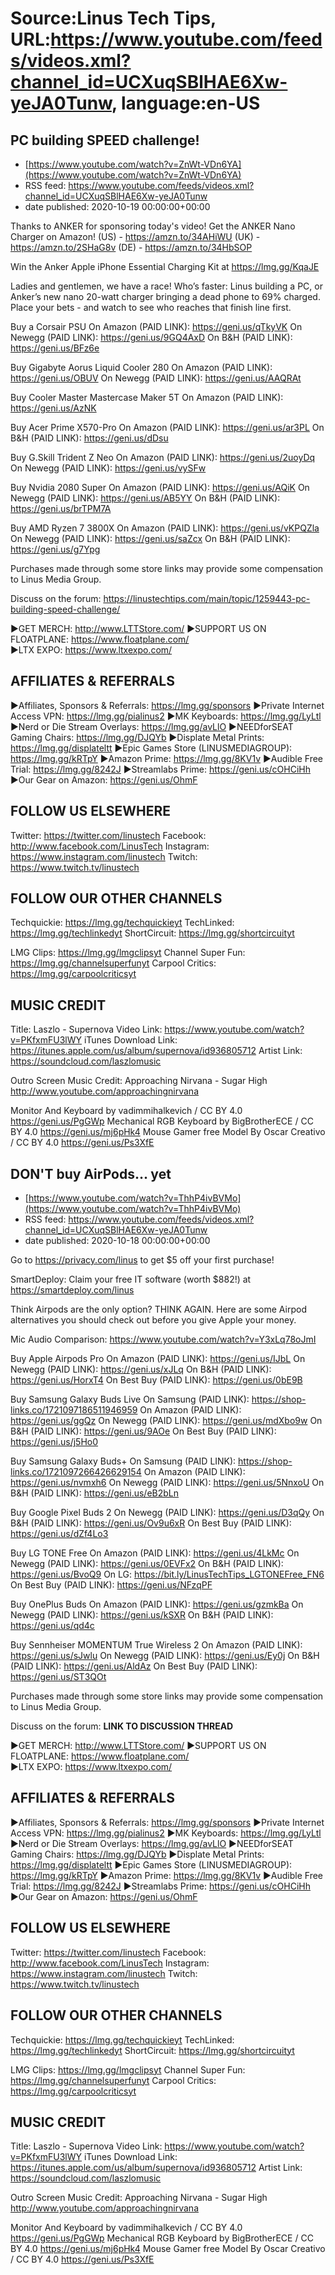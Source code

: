 # Source:Linus Tech Tips, URL:https://www.youtube.com/feeds/videos.xml?channel_id=UCXuqSBlHAE6Xw-yeJA0Tunw, language:en-US

## PC building SPEED challenge!
 - [https://www.youtube.com/watch?v=ZnWt-VDn6YA](https://www.youtube.com/watch?v=ZnWt-VDn6YA)
 - RSS feed: https://www.youtube.com/feeds/videos.xml?channel_id=UCXuqSBlHAE6Xw-yeJA0Tunw
 - date published: 2020-10-19 00:00:00+00:00

Thanks to ANKER for sponsoring today's video! Get the ANKER Nano Charger on Amazon! (US) - https://amzn.to/34AHiWU
(UK) - https://amzn.to/2SHaG8v
(DE) -  https://amzn.to/34HbSOP

Win the Anker Apple iPhone Essential Charging Kit at https://lmg.gg/KqaJE

Ladies and gentlemen, we have a race! Who’s faster: Linus building a PC, or Anker’s new nano 20-watt charger bringing a dead phone to 69% charged. Place your bets - and watch to see who reaches that finish line first.

Buy a Corsair PSU
On Amazon (PAID LINK): https://geni.us/qTkyVK
On Newegg (PAID LINK): https://geni.us/9GQ4AxD
On B&H (PAID LINK): https://geni.us/BFz6e

Buy Gigabyte Aorus Liquid Cooler 280
On Amazon (PAID LINK): https://geni.us/OBUV
On Newegg (PAID LINK): https://geni.us/AAQRAt

Buy Cooler Master Mastercase Maker 5T
On Amazon (PAID LINK): https://geni.us/AzNK

Buy Acer Prime X570-Pro
On Amazon (PAID LINK): https://geni.us/ar3PL
On B&H (PAID LINK): https://geni.us/dDsu

Buy G.Skill Trident Z Neo
On Amazon (PAID LINK): https://geni.us/2uoyDq
On Newegg (PAID LINK): https://geni.us/vySFw

Buy Nvidia 2080 Super
On Amazon (PAID LINK): https://geni.us/AQiK
On Newegg (PAID LINK): https://geni.us/AB5YY
On B&H (PAID LINK): https://geni.us/brTPM7A

Buy AMD Ryzen 7 3800X
On Amazon (PAID LINK): https://geni.us/vKPQZla
On Newegg (PAID LINK): https://geni.us/saZcx
On B&H (PAID LINK): https://geni.us/g7Ypg

Purchases made through some store links may provide some compensation to Linus Media Group.

Discuss on the forum: https://linustechtips.com/main/topic/1259443-pc-building-speed-challenge/

►GET MERCH: http://www.LTTStore.com/
►SUPPORT US ON FLOATPLANE: https://www.floatplane.com/  
►LTX EXPO: https://www.ltxexpo.com/   

AFFILIATES & REFERRALS
---------------------------------------------------
►Affiliates, Sponsors & Referrals: https://lmg.gg/sponsors
►Private Internet Access VPN: https://lmg.gg/pialinus2
►MK Keyboards: https://lmg.gg/LyLtl
►Nerd or Die Stream Overlays: https://lmg.gg/avLlO
►NEEDforSEAT Gaming Chairs: https://lmg.gg/DJQYb
►Displate Metal Prints: https://lmg.gg/displateltt
►Epic Games Store (LINUSMEDIAGROUP): https://lmg.gg/kRTpY
►Amazon Prime: https://lmg.gg/8KV1v
►Audible Free Trial: https://lmg.gg/8242J
►Streamlabs Prime: https://geni.us/cOHCiHh
►Our Gear on Amazon: https://geni.us/OhmF
 
FOLLOW US ELSEWHERE
---------------------------------------------------  
Twitter: https://twitter.com/linustech
Facebook: http://www.facebook.com/LinusTech
Instagram: https://www.instagram.com/linustech
Twitch: https://www.twitch.tv/linustech

FOLLOW OUR OTHER CHANNELS
---------------------------------------------------  
Techquickie: https://lmg.gg/techquickieyt
TechLinked: https://lmg.gg/techlinkedyt
ShortCircuit: https://lmg.gg/shortcircuityt

LMG Clips: https://lmg.gg/lmgclipsyt
Channel Super Fun: https://lmg.gg/channelsuperfunyt
Carpool Critics: https://lmg.gg/carpoolcriticsyt

MUSIC CREDIT
---------------------------------------------------  
Title: Laszlo - Supernova
Video Link: https://www.youtube.com/watch?v=PKfxmFU3lWY
iTunes Download Link: https://itunes.apple.com/us/album/supernova/id936805712
Artist Link: https://soundcloud.com/laszlomusic

Outro Screen Music Credit: Approaching Nirvana - Sugar High http://www.youtube.com/approachingnirvana

Monitor And Keyboard by vadimmihalkevich / CC BY 4.0  https://geni.us/PgGWp
Mechanical RGB Keyboard by BigBrotherECE / CC BY 4.0 https://geni.us/mj6pHk4
Mouse Gamer free Model By Oscar Creativo / CC BY 4.0 https://geni.us/Ps3XfE

## DON'T buy AirPods… yet
 - [https://www.youtube.com/watch?v=ThhP4ivBVMo](https://www.youtube.com/watch?v=ThhP4ivBVMo)
 - RSS feed: https://www.youtube.com/feeds/videos.xml?channel_id=UCXuqSBlHAE6Xw-yeJA0Tunw
 - date published: 2020-10-18 00:00:00+00:00

Go to https://privacy.com/linus ​to get $5 off your first purchase!

SmartDeploy: Claim your free IT software (worth $882!) at https://smartdeploy.com/linus

Think Airpods are the only option? THINK AGAIN. Here are some Airpod alternatives you should check out before you give Apple your money.

Mic Audio Comparison: https://www.youtube.com/watch?v=Y3xLq78oJmI

Buy Apple Airpods Pro
On Amazon (PAID LINK): https://geni.us/IJbL
On Newegg (PAID LINK): https://geni.us/xJLq
On B&H (PAID LINK): https://geni.us/HorxT4
On Best Buy (PAID LINK): https://geni.us/0bE9B

Buy Samsung Galaxy Buds Live
On Samsung (PAID LINK): https://shop-links.co/1721097186511946959
On Amazon (PAID LINK): https://geni.us/ggQz
On Newegg (PAID LINK): https://geni.us/mdXbo9w
On B&H (PAID LINK): https://geni.us/9AOe
On Best Buy (PAID LINK): https://geni.us/j5Ho0

Buy Samsung Galaxy Buds+
On Samsung (PAID LINK): https://shop-links.co/1721097266426629154
On Amazon (PAID LINK): https://geni.us/nvmxh6
On Newegg (PAID LINK): https://geni.us/5NnxoU
On B&H (PAID LINK): https://geni.us/eB2bLn

Buy Google Pixel Buds 2
On Newegg (PAID LINK): https://geni.us/D3qQy
On B&H (PAID LINK): https://geni.us/Ov9u6xR
On Best Buy (PAID LINK): https://geni.us/dZf4Lo3

Buy LG TONE Free
On Amazon (PAID LINK): https://geni.us/4LkMc
On Newegg (PAID LINK): https://geni.us/0EVFx2
On B&H (PAID LINK): https://geni.us/BvoQ9
On LG: https://bit.ly/LinusTechTips_LGTONEFree_FN6
On Best Buy (PAID LINK): https://geni.us/NFzqPF

Buy OnePlus Buds
On Amazon (PAID LINK): https://geni.us/gzmkBa
On Newegg (PAID LINK): https://geni.us/kSXR
On B&H (PAID LINK): https://geni.us/qd4c

Buy Sennheiser MOMENTUM True Wireless 2
On Amazon (PAID LINK): https://geni.us/sJwlu
On Newegg (PAID LINK): https://geni.us/Ey0j
On B&H (PAID LINK): https://geni.us/AldAz
On Best Buy (PAID LINK): https://geni.us/ST3QOt

Purchases made through some store links may provide some compensation to Linus Media Group.

Discuss on the forum: **LINK TO DISCUSSION THREAD**


►GET MERCH: http://www.LTTStore.com/
►SUPPORT US ON FLOATPLANE: https://www.floatplane.com/  
►LTX EXPO: https://www.ltxexpo.com/   

AFFILIATES & REFERRALS
---------------------------------------------------
►Affiliates, Sponsors & Referrals: https://lmg.gg/sponsors
►Private Internet Access VPN: https://lmg.gg/pialinus2
►MK Keyboards: https://lmg.gg/LyLtl
►Nerd or Die Stream Overlays: https://lmg.gg/avLlO
►NEEDforSEAT Gaming Chairs: https://lmg.gg/DJQYb
►Displate Metal Prints: https://lmg.gg/displateltt
►Epic Games Store (LINUSMEDIAGROUP): https://lmg.gg/kRTpY
►Amazon Prime: https://lmg.gg/8KV1v
►Audible Free Trial: https://lmg.gg/8242J
►Streamlabs Prime: https://geni.us/cOHCiHh
►Our Gear on Amazon: https://geni.us/OhmF
 
FOLLOW US ELSEWHERE
---------------------------------------------------  
Twitter: https://twitter.com/linustech
Facebook: http://www.facebook.com/LinusTech
Instagram: https://www.instagram.com/linustech
Twitch: https://www.twitch.tv/linustech

FOLLOW OUR OTHER CHANNELS
---------------------------------------------------  
Techquickie: https://lmg.gg/techquickieyt
TechLinked: https://lmg.gg/techlinkedyt
ShortCircuit: https://lmg.gg/shortcircuityt

LMG Clips: https://lmg.gg/lmgclipsyt
Channel Super Fun: https://lmg.gg/channelsuperfunyt
Carpool Critics: https://lmg.gg/carpoolcriticsyt

MUSIC CREDIT
---------------------------------------------------  
Title: Laszlo - Supernova
Video Link: https://www.youtube.com/watch?v=PKfxmFU3lWY
iTunes Download Link: https://itunes.apple.com/us/album/supernova/id936805712
Artist Link: https://soundcloud.com/laszlomusic

Outro Screen Music Credit: Approaching Nirvana - Sugar High http://www.youtube.com/approachingnirvana

Monitor And Keyboard by vadimmihalkevich / CC BY 4.0  https://geni.us/PgGWp
Mechanical RGB Keyboard by BigBrotherECE / CC BY 4.0 https://geni.us/mj6pHk4
Mouse Gamer free Model By Oscar Creativo / CC BY 4.0 https://geni.us/Ps3XfE

